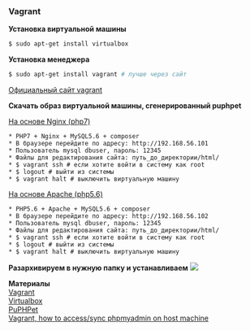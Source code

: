 <h3>Vagrant</h3>

<b>Установка виртуальной машины</b>

```bash
$ sudo apt-get install virtualbox
```

<b>Установка менеджера</b>
	
```bash
$ sudo apt-get install vagrant # лучше через сайт 
```

<a href="https://www.vagrantup.com/downloads.html">Официальный сайт vagrant</a>

<b>Скачать образ виртуальной машины, сгенерированный puphpet</b>

<a href="/nginx.zip">На основе Nginx (php7) </a>

```text
* PHP7 + Nginx + MySQL5.6 + composer
* В браузере перейдите по адресу: http://192.168.56.101
* Пользователь mysql dbuser, пароль: 12345
* Файлы для редактирования сайта: путь_до_директории/html/
* $ vagrant ssh # если хотите войти в систему как root
* $ logout # выйти из системы
* $ vagrant halt # выключить виртуальную машину
```

<a href="/nginx.zip">На основе Apache (php5.6) </a>

```text
* PHP5.6 + Apache + MySQL5.6 + composer
* В браузере перейдите по адресу: http://192.168.56.102
* Пользователь mysql dbuser, пароль: 12345
* Файлы для редактирования сайта: путь_до_директории/html/
* $ vagrant ssh # если хотите войти в систему как root
* $ logout # выйти из системы
* $ vagrant halt # выключить виртуальную машину
```

<b>Разархивируем в нужную папку и устанавливаем</b>
<img src="https://habrastorage.org/files/561/ee0/9c4/561ee09c4e724ff6af51d5abd5af7ad2.png"/>

<b>Материалы</b> <br>
<a href="https://www.vagrantup.com/downloads.html">Vagrant</a> <br>
<a href="https://www.virtualbox.org/wiki/Linux_Downloads">Virtualbox</a> <br>
<a href="https://puphpet.com">PuPHPet</a> <br>
<a href="http://stackoverflow.com/questions/22752512/vagrant-how-to-access-sync-phpmyadmin-on-host-machine">Vagrant, how to access/sync phpmyadmin on host machine</a> <br>